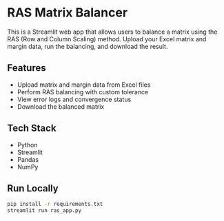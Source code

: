 # RAS Matrix Balancer

This is a Streamlit web app that allows users to balance a matrix using the RAS (Row and Column Scaling) method. Upload your Excel matrix and margin data, run the balancing, and download the result.

## Features
- Upload matrix and margin data from Excel files
- Perform RAS balancing with custom tolerance
- View error logs and convergence status
- Download the balanced matrix

## Tech Stack
- Python
- Streamlit
- Pandas
- NumPy

## Run Locally
```bash
pip install -r requirements.txt
streamlit run ras_app.py
